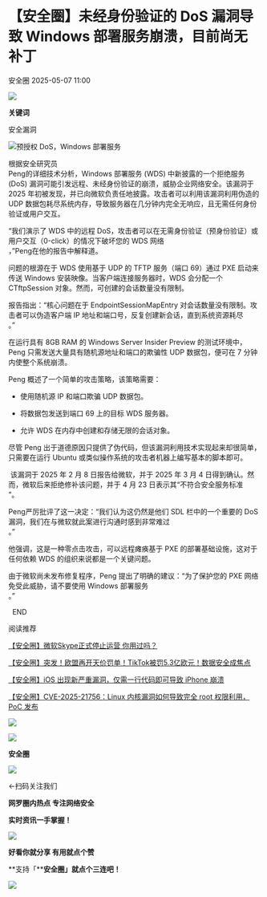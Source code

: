 #  【安全圈】未经身份验证的 DoS 漏洞导致 Windows 部署服务崩溃，目前尚无补丁   
 安全圈   2025-05-07 11:00  
  
![](https://mmbiz.qpic.cn/sz_mmbiz_png/aBHpjnrGylgOvEXHviaXu1fO2nLov9bZ055v7s8F6w1DD1I0bx2h3zaOx0Mibd5CngBwwj2nTeEbupw7xpBsx27Q/640?wx_fmt=other&from=appmsg&tp=webp&wxfrom=5&wx_lazy=1&wx_co=1 "")  
  
  
**关键词**  
  
  
  
安全漏洞  
  
  
![预授权 DoS，Windows 部署服务](https://mmbiz.qpic.cn/sz_mmbiz_jpg/aBHpjnrGyliaicPuZeE6vVicfkM011lA5jb1jFuNxTAiaN7FMr46iapsO3BJDVgPkxhNVzAwszOwpA7Ouv6iawKgUk6g/640?wx_fmt=other&from=appmsg "")  
  
根据安全研究员  
Peng的详细技术分析，Windows 部署服务 (WDS) 中新披露的一个拒绝服务 (DoS) 漏洞可能引发远程、未经身份验证的崩溃，威胁企业网络安全。该漏洞于 2025 年初被发现，并已向微软负责任地披露。攻击者可以利用该漏洞利用伪造的 UDP 数据包耗尽系统内存，导致服务器在几分钟内完全无响应，且无需任何身份验证或用户交互。  
  
“我们演示了 WDS 中的远程 DoS，攻击者可以在无需身份验证（预身份验证）或用户交互（0-click）的情况下破坏您的 WDS 网络  
，”Peng在他的报告中解释道。  
  
问题的根源在于 WDS 使用基于 UDP 的 TFTP 服务（端口 69）通过 PXE 启动来传送 Windows 安装映像。当客户端连接服务器时，WDS 会分配一个 CTftpSession 对象。然而，可创建的会话数量没有限制。  
  
报告指出：“核心问题在于 EndpointSessionMapEntry 对会话数量没有限制。攻击者可以伪造客户端 IP 地址和端口号，反复创建新会话，直到系统资源耗尽  
。”  
  
在运行具有 8GB RAM 的 Windows Server Insider Preview 的测试环境中，Peng 只需发送大量具有随机源地址和端口的欺骗性 UDP 数据包，便可在 7 分钟内使整个系统崩溃。  
  
Peng 概述了一个简单的攻击策略，该策略需要：  
- 使用随机源 IP 和端口欺骗 UDP 数据包。  
  
- 将数据包发送到端口 69 上的目标 WDS 服务器。  
  
- 允许 WDS 在内存中创建和存储无限的会话对象。  
  
尽管 Peng 出于道德原因只提供了伪代码，但该漏洞利用技术实现起来却很简单，只需要在运行 Ubuntu 或类似操作系统的攻击者机器上编写基本的脚本即可。  
  
 该漏洞于 2025 年 2 月 8 日报告给微软，并于 2025 年 3 月 4 日得到确认。然而，微软后来拒绝修补该问题，并于 4 月 23 日表示其“不符合安全服务标准  
”。  
  
Peng严厉批评了这一决定：“我们认为这仍然是他们 SDL 栏中的一个重要的 DoS漏洞，我们在与微软就此案进行沟通时感到非常难过  
。”  
  
他强调，这是一种零点击攻击，可以远程瘫痪基于 PXE 的部署基础设施，这对于任何依赖 WDS 的组织来说都是一个关键问题。  
  
由于微软尚未发布修复程序，Peng 提出了明确的建议：“为了保护您的 PXE 网络免受此威胁，请不要使用 Windows 部署服务  
。”  
  
  
  END    
  
  
阅读推荐  
  
  
[【安全圈】微软Skype正式停止运营 你用过吗？](https://mp.weixin.qq.com/s?__biz=MzIzMzE4NDU1OQ==&mid=2652069467&idx=1&sn=ce2b90f7231009359c5ce6dc5691232c&scene=21#wechat_redirect)  
  
  
  
[【安全圈】突发！欧盟再开天价罚单！TikTok被罚5.3亿欧元！数据安全成焦点](https://mp.weixin.qq.com/s?__biz=MzIzMzE4NDU1OQ==&mid=2652069467&idx=2&sn=a89f67a37b46955963eed7b0f491fcc0&scene=21#wechat_redirect)  
  
  
  
[【安全圈】iOS 出现新严重漏洞，仅需一行代码即可导致 iPhone 崩溃](https://mp.weixin.qq.com/s?__biz=MzIzMzE4NDU1OQ==&mid=2652069467&idx=3&sn=24714661691469cf4a95022a439d1f5f&scene=21#wechat_redirect)  
  
  
  
[【安全圈】CVE-2025-21756：Linux 内核漏洞如何导致完全 root 权限利用，PoC 发布](https://mp.weixin.qq.com/s?__biz=MzIzMzE4NDU1OQ==&mid=2652069467&idx=4&sn=82381e377828001cba5f1b8b0cd0bdf1&scene=21#wechat_redirect)  
  
  
  
  
![](https://mmbiz.qpic.cn/mmbiz_gif/aBHpjnrGylgeVsVlL5y1RPJfUdozNyCEft6M27yliapIdNjlcdMaZ4UR4XxnQprGlCg8NH2Hz5Oib5aPIOiaqUicDQ/640?wx_fmt=gif "")  
  
  
  
![](https://mmbiz.qpic.cn/mmbiz_png/aBHpjnrGylgeVsVlL5y1RPJfUdozNyCEDQIyPYpjfp0XDaaKjeaU6YdFae1iagIvFmFb4djeiahnUy2jBnxkMbaw/640?wx_fmt=png "")  
  
**安全圈**  
  
![](https://mmbiz.qpic.cn/mmbiz_gif/aBHpjnrGylgeVsVlL5y1RPJfUdozNyCEft6M27yliapIdNjlcdMaZ4UR4XxnQprGlCg8NH2Hz5Oib5aPIOiaqUicDQ/640?wx_fmt=gif "")  
  
  
←扫码关注我们  
  
**网罗圈内热点 专注网络安全**  
  
**实时资讯一手掌握！**  
  
  
![](https://mmbiz.qpic.cn/mmbiz_gif/aBHpjnrGylgeVsVlL5y1RPJfUdozNyCE3vpzhuku5s1qibibQjHnY68iciaIGB4zYw1Zbl05GQ3H4hadeLdBpQ9wEA/640?wx_fmt=gif "")  
  
**好看你就分享 有用就点个赞**  
  
**支持「****安全圈」就点个三连吧！**  
  
![](https://mmbiz.qpic.cn/mmbiz_gif/aBHpjnrGylgeVsVlL5y1RPJfUdozNyCE3vpzhuku5s1qibibQjHnY68iciaIGB4zYw1Zbl05GQ3H4hadeLdBpQ9wEA/640?wx_fmt=gif "")  
  
  
